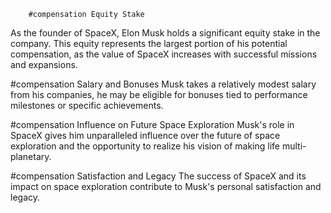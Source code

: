         #compensation Equity Stake
As the founder of SpaceX, Elon Musk holds a significant equity stake in the company. This equity represents the largest portion of his potential compensation, as the value of SpaceX increases with successful missions and expansions.

#compensation Salary and Bonuses
Musk takes a relatively modest salary from his companies, he may be eligible for bonuses tied to performance milestones or specific achievements.

#compensation Influence on Future Space Exploration
Musk's role in SpaceX gives him unparalleled influence over the future of space exploration and the opportunity to realize his vision of making life multi-planetary.

#compensation Satisfaction and Legacy
The success of SpaceX and its impact on space exploration contribute to Musk's personal satisfaction and legacy.

